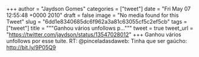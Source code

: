 
+++
author = "Jaydson Gomes"
categories = ["tweet"]
date = "Fri May 07 12:55:48 +0000 2010"
draft = false
image = "No media found for this Tweet"
slug = "6dd1e8340685dc6f962a3a81c63055cf5c2ef5cb"
tags = ["tweet"]
title = """Ganhou vários unfollows p..."""
tweet = true
tweet_url = "https://twitter.com/jaydson/status/13547028012"
+++
Ganhou vários unfollows por esse tuite. RT: @pinceladasdaweb: Tinha que ser gaúcho: http://bit.ly/9P05Q9
